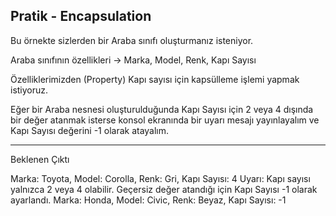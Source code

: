 ﻿## Pratik - Encapsulation 

Bu örnekte sizlerden bir Araba sınıfı oluşturmanız isteniyor.

Araba sınıfının özellikleri -> Marka, Model, Renk, Kapı Sayısı

Özelliklerimizden (Property) Kapı sayısı için kapsülleme işlemi yapmak istiyoruz.

Eğer bir Araba nesnesi oluşturulduğunda Kapı Sayısı için 2 veya 4 dışında bir değer atanmak isterse konsol ekranında bir uyarı mesajı yayınlayalım ve Kapı Sayısı değerini -1 olarak atayalım.

___

Beklenen Çıktı

Marka: Toyota, Model: Corolla, Renk: Gri, Kapı Sayısı: 4
Uyarı: Kapı sayısı yalnızca 2 veya 4 olabilir. Geçersiz değer atandığı için Kapı Sayısı -1 olarak ayarlandı.
Marka: Honda, Model: Civic, Renk: Beyaz, Kapı Sayısı: -1